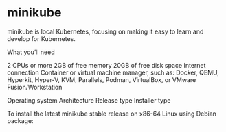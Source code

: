 # minikube
minikube is local Kubernetes, focusing on making it easy to learn and develop for Kubernetes.

What you’ll need

2 CPUs or more
2GB of free memory
20GB of free disk space
Internet connection
Container or virtual machine manager, such as: Docker, QEMU, Hyperkit, Hyper-V, KVM, Parallels, Podman, VirtualBox, or VMware Fusion/Workstation

Operating system
Architecture
Release type
Installer type

To install the latest minikube stable release on x86-64 Linux using Debian package: